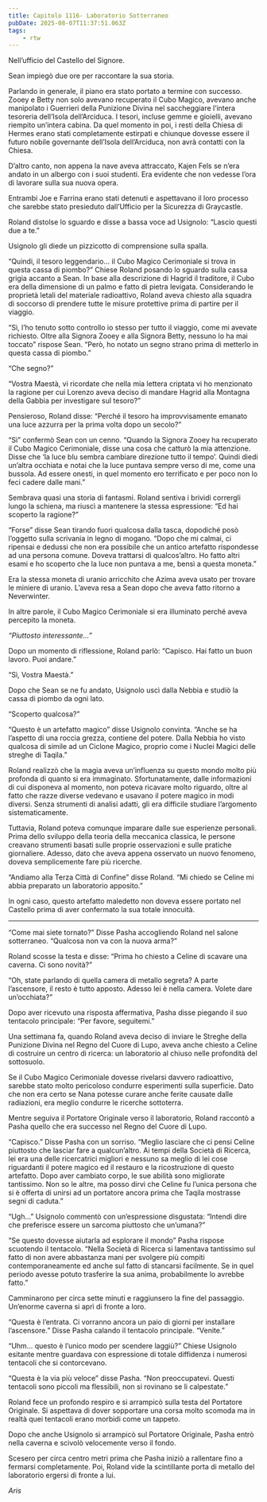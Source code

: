 ```yaml
---
title: Capitolo 1116- Laboratorio Sotterraneo
pubDate: 2025-08-07T11:37:51.063Z
tags:
    - rtw
---
```





















Nell’ufficio del Castello del Signore.






Sean impiegò due ore per raccontare la sua storia.






Parlando in generale, il piano era stato portato a termine con successo. Zooey e Betty non solo avevano recuperato il Cubo Magico, avevano anche manipolato i Guerrieri della Punizione Divina nel saccheggiare l’intera tesoreria dell’Isola dell’Arciduca. I tesori, incluse gemme e gioielli, avevano riempito un’intera cabina. Da quel momento in poi, i resti della Chiesa di Hermes erano stati completamente estirpati e chiunque dovesse essere il futuro nobile governante dell’Isola dell’Arciduca, non avrà contatti con la Chiesa.






D’altro canto, non appena la nave aveva attraccato, Kajen Fels se n’era andato in un albergo con i suoi studenti. Era evidente che non vedesse l’ora di lavorare sulla sua nuova opera.






Entrambi Joe e Farrina erano stati detenuti e aspettavano il loro processo che sarebbe stato presieduto dall’Ufficio per la Sicurezza di Graycastle.






Roland distolse lo sguardo e disse a bassa voce ad Usignolo: “Lascio questi due a te.”






Usignolo gli diede un pizzicotto di comprensione sulla spalla.






“Quindi, il tesoro leggendario... il Cubo Magico Cerimoniale si trova in questa cassa di piombo?” Chiese Roland posando lo sguardo sulla cassa grigia accanto a Sean. In base alla descrizione di Hagrid il traditore, il Cubo era della dimensione di un palmo e fatto di pietra levigata. Considerando le proprietà letali del materiale radioattivo, Roland aveva chiesto alla squadra di soccorso di prendere tutte le misure protettive prima di partire per il viaggio.






“Sì, l’ho tenuto sotto controllo io stesso per tutto il viaggio, come mi avevate richiesto. Oltre alla Signora Zooey e alla Signora Betty, nessuno lo ha mai toccato” rispose Sean. “Però, ho notato un segno strano prima di metterlo in questa cassa di piombo.”






“Che segno?”






“Vostra Maestà, vi ricordate che nella mia lettera criptata vi ho menzionato la ragione per cui Lorenzo aveva deciso di mandare Hagrid alla Montagna della Gabbia per investigare sul tesoro?”






Pensieroso, Roland disse: “Perché il tesoro ha improvvisamente emanato una luce azzurra per la prima volta dopo un secolo?”






“Sì” confermò Sean con un cenno. “Quando la Signora Zooey ha recuperato il Cubo Magico Cerimoniale, disse una cosa che catturò la mia attenzione. Disse che ‘la luce blu sembra cambiare direzione tutto il tempo’. Quindi diedi un’altra occhiata e notai che la luce puntava sempre verso di me, come una bussola. Ad essere onesti, in quel momento ero terrificato e per poco non lo feci cadere dalle mani.”






Sembrava quasi una storia di fantasmi. Roland sentiva i brividi corrergli lungo la schiena, ma riuscì a mantenere la stessa espressione: “Ed hai scoperto la ragione?”






“Forse” disse Sean tirando fuori qualcosa dalla tasca, dopodiché posò l’oggetto sulla scrivania in legno di mogano. “Dopo che mi calmai, ci ripensai e dedussi che non era possibile che un antico artefatto rispondesse ad una persona comune. Doveva trattarsi di qualcos’altro. Ho fatto altri esami e ho scoperto che la luce non puntava a me, bensì a questa moneta.”






Era la stessa moneta di uranio arricchito che Azima aveva usato per trovare le miniere di uranio. L’aveva resa a Sean dopo che aveva fatto ritorno a Neverwinter.






In altre parole, il Cubo Magico Cerimoniale si era illuminato perché aveva percepito la moneta.






<em>“Piuttosto interessante...”</em>






Dopo un momento di riflessione, Roland parlò: “Capisco. Hai fatto un buon lavoro. Puoi andare.”






“Sì, Vostra Maestà.”






Dopo che Sean se ne fu andato, Usignolo uscì dalla Nebbia e studiò la cassa di piombo da ogni lato.






“Scoperto qualcosa?”






“Questo è un artefatto magico” disse Usignolo convinta. “Anche se ha l’aspetto di una roccia grezza, contiene del potere. Dalla Nebbia ho visto qualcosa di simile ad un Ciclone Magico, proprio come i Nuclei Magici delle streghe di Taqila.”






Roland realizzò che la magia aveva un’influenza su questo mondo molto più profonda di quanto si era immaginato. Sfortunatamente, dalle informazioni di cui disponeva al momento, non poteva ricavare molto riguardo, oltre al fatto che razze diverse vedevano e usavano il potere magico in modi diversi. Senza strumenti di analisi adatti, gli era difficile studiare l’argomento sistematicamente.






Tuttavia, Roland poteva comunque imparare dalle sue esperienze personali. Prima dello sviluppo della teoria della meccanica classica, le persone creavano strumenti basati sulle proprie osservazioni e sulle pratiche giornaliere. Adesso, dato che aveva appena osservato un nuovo fenomeno, doveva semplicemente fare più ricerche.






“Andiamo alla Terza Città di Confine” disse Roland. “Mi chiedo se Celine mi abbia preparato un laboratorio apposito.”






In ogni caso, questo artefatto maledetto non doveva essere portato nel Castello prima di aver confermato la sua totale innocuità.






***






“Come mai siete tornato?” Disse Pasha accogliendo Roland nel salone sotterraneo. “Qualcosa non va con la nuova arma?”






Roland scosse la testa e disse: “Prima ho chiesto a Celine di scavare una caverna. Ci sono novità?”






“Oh, state parlando di quella camera di metallo segreta? A parte l’ascensore, il resto è tutto apposto. Adesso lei è nella camera. Volete dare un’occhiata?”






Dopo aver ricevuto una risposta affermativa, Pasha disse piegando il suo tentacolo principale: “Per favore, seguitemi.”






Una settimana fa, quando Roland aveva deciso di inviare le Streghe della Punizione Divina nel Regno del Cuore di Lupo, aveva anche chiesto a Celine di costruire un centro di ricerca: un laboratorio al chiuso nelle profondità del sottosuolo.






Se il Cubo Magico Cerimoniale dovesse rivelarsi davvero radioattivo, sarebbe stato molto pericoloso condurre esperimenti sulla superficie. Dato che non era certo se Nana potesse curare anche ferite causate dalle radiazioni, era meglio condurre le ricerche sottoterra.






Mentre seguiva il Portatore Originale verso il laboratorio, Roland raccontò a Pasha quello che era successo nel Regno del Cuore di Lupo.






“Capisco.” Disse Pasha con un sorriso. “Meglio lasciare che ci pensi Celine piuttosto che lasciar fare a qualcun’altro. Ai tempi della Società di Ricerca, lei era una delle ricercatrici migliori e nessuno sa meglio di lei cose riguardanti il potere magico ed il restauro e la ricostruzione di questo artefatto. Dopo aver cambiato corpo, le sue abilità sono migliorate tantissimo. Non so le altre, ma posso dirvi che Celine fu l’unica persona che si è offerta di unirsi ad un portatore ancora prima che Taqila mostrasse segni di caduta.”






“Ugh...” Usignolo commentò con un’espressione disgustata: “Intendi dire che preferisce essere un sarcoma piuttosto che un’umana?”






“Se questo dovesse aiutarla ad esplorare il mondo” Pasha rispose scuotendo il tentacolo. “Nella Società di Ricerca si lamentava tantissimo sul fatto di non avere abbastanza mani per svolgere più compiti contemporaneamente ed anche sul fatto di stancarsi facilmente. Se in quel periodo avesse potuto trasferire la sua anima, probabilmente lo avrebbe fatto.”






Camminarono per circa sette minuti e raggiunsero la fine del passaggio. Un’enorme caverna si aprì di fronte a loro.






“Questa è l’entrata. Ci vorranno ancora un paio di giorni per installare l’ascensore.” Disse Pasha calando il tentacolo principale. “Venite.”






“Uhm... questo è l’unico modo per scendere laggiù?” Chiese Usignolo esitante mentre guardava con espressione di totale diffidenza i numerosi tentacoli che si contorcevano.






“Questa è la via più veloce” disse Pasha. “Non preoccupatevi. Questi tentacoli sono piccoli ma flessibili, non si rovinano se li calpestate.”






Roland fece un profondo respiro e si arrampicò sulla testa del Portatore Originale. Si aspettava di dover sopportare una corsa molto scomoda ma in realtà quei tentacoli erano morbidi come un tappeto.






Dopo che anche Usignolo si arrampicò sul Portatore Originale, Pasha entrò nella caverna e scivolò velocemente verso il fondo.






Scesero per circa centro metri prima che Pasha iniziò a rallentare fino a fermarsi completamente. Poi, Roland vide la scintillante porta di metallo del laboratorio ergersi di fronte a lui.






<em>Aris</em>


                                


                                




